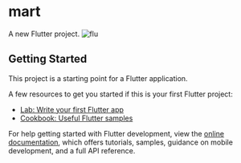 # mart

A new Flutter project.
![flu](https://github.com/ajayjgit/Basic_dynamic_eccomerce_flutter_app/assets/163453070/837f1862-ccdc-4e5e-a906-c2fcf90161b4)

## Getting Started

This project is a starting point for a Flutter application.

A few resources to get you started if this is your first Flutter project:

- [Lab: Write your first Flutter app](https://docs.flutter.dev/get-started/codelab)
- [Cookbook: Useful Flutter samples](https://docs.flutter.dev/cookbook)

For help getting started with Flutter development, view the
[online documentation](https://docs.flutter.dev/), which offers tutorials,
samples, guidance on mobile development, and a full API reference.

